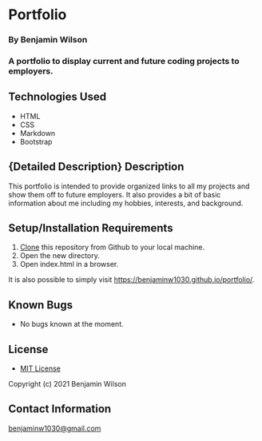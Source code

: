 # Portfolio

### By Benjamin Wilson

### A portfolio to display current and future coding projects to employers.

## Technologies Used

* HTML
* CSS
* Markdown
* Bootstrap

## {Detailed Description} Description

This portfolio is intended to provide organized links to all my projects and show them off to future employers. It also provides a bit of basic information about me including my hobbies, interests, and background.

## Setup/Installation Requirements

1. [Clone](https://docs.github.com/en/github/creating-cloning-and-archiving-repositories/cloning-a-repository-from-github/cloning-a-repository) this repository from Github to your local machine.
2. Open the new directory.
3. Open index.html in a browser.

It is also possible to simply visit <https://benjaminw1030.github.io/portfolio/>.

## Known Bugs

* No bugs known at the moment.

## License

* [MIT License](https://opensource.org/licenses/MIT)

Copyright (c) 2021 Benjamin Wilson

## Contact Information

<benjaminw1030@gmail.com>
